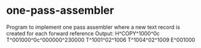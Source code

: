 # one-pass-assembler
Program to implement one pass assembler where a new text record is created for each forward reference
Output:
H^COPY^1000^0c
T^001000^0c^000000^230000
T^1001^02^1006
T^1004^02^1009
E^001000
